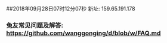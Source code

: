 ##2018年09月28日07时12分07秒 新址: 159.65.191.178
### 兔友常见问题及解答: https://github.com/wanggonging/d/blob/w/FAQ.md
